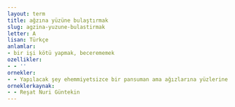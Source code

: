 ```yaml
---
layout: term
title: ağzına yüzüne bulaştırmak
slug: agzina-yuzune-bulastirmak
letter: A
lisan: Türkçe
anlamlar:
- bir işi kötü yapmak, becerememek
ozellikler:
- - ''
ornekler:
- - Yapılacak şey ehemmiyetsizce bir pansuman ama ağızlarına yüzlerine bulaştırmalarından korkuyorum.
orneklerkaynak:
- - Reşat Nuri Güntekin
---
```

